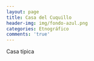 ```yaml
---
layout: page
title: Casa del Cuquillo
header-img: img/fondo-azul.png
categories: Etnográfico
comments: 'true'
---
```



Casa típica

<div class="photos">
</div>
